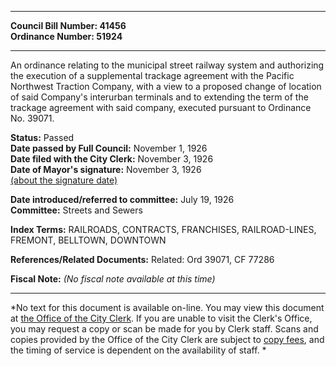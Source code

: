 * * * * *  
  
**Council Bill Number: [](#h0)[](#h2)41456**   
**Ordinance Number: 51924**  
  
* * * * *  
  
An ordinance relating to the municipal street railway system and authorizing the execution of a supplemental trackage agreement with the Pacific Northwest Traction Company, with a view to a proposed change of location of said Company's interurban terminals and to extending the term of the trackage agreement with said company, executed pursuant to Ordinance No. 39071.  
  
**Status:** Passed   
**Date passed by Full Council:** November 1, 1926   
**Date filed with the City Clerk:** November 3, 1926   
**Date of Mayor's signature:** November 3, 1926   
[(about the signature date)](/~public/approvaldate.htm)   
  
  
**Date introduced/referred to committee:** July 19, 1926   
**Committee:** Streets and Sewers   
  
**Index Terms:** RAILROADS, CONTRACTS, FRANCHISES, RAILROAD-LINES, FREMONT, BELLTOWN, DOWNTOWN  
  
**References/Related Documents:** Related: Ord 39071, CF 77286  
  
**Fiscal Note:** *(No fiscal note available at this time)*  
  
* * * * *  
  
*No text for this document is available on-line. You may view this document at [the Office of the City Clerk](http://www.seattle.gov/leg/clerk/contactUs.htm). If you are unable to visit the Clerk's Office, you may request a copy or scan be made for you by Clerk staff. Scans and copies provided by the Office of the City Clerk are subject to [copy fees](http://clerk.seattle.gov/~public/clerkfees.htm), and the timing of service is dependent on the availability of staff. *  
  
  
